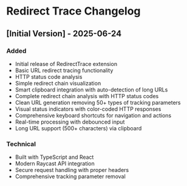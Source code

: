 # Redirect Trace Changelog

## [Initial Version] - 2025-06-24

### Added
- Initial release of RedirectTrace extension
- Basic URL redirect tracing functionality
- HTTP status code analysis
- Simple redirect chain visualization
- Smart clipboard integration with auto-detection of long URLs
- Complete redirect chain analysis with HTTP status codes
- Clean URL generation removing 50+ types of tracking parameters
- Visual status indicators with color-coded HTTP responses
- Comprehensive keyboard shortcuts for navigation and actions
- Real-time processing with debounced input
- Long URL support (500+ characters) via clipboard

### Technical
- Built with TypeScript and React
- Modern Raycast API integration
- Secure request handling with proper headers
- Comprehensive tracking parameter removal